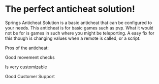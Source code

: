 # The perfect anticheat solution!

Springs Anticheat Solution is a basic anticheat that can be configured to your needs. This anticheat is for basic games such as pvp. What it would not be for is games in such where you might be teleporting. A easy fix for this though is changing values when a remote is called, or a script.

Pros of the anticheat:

   Good movement checks
   
   Is very customizable
   
   Good Customer Support
   
